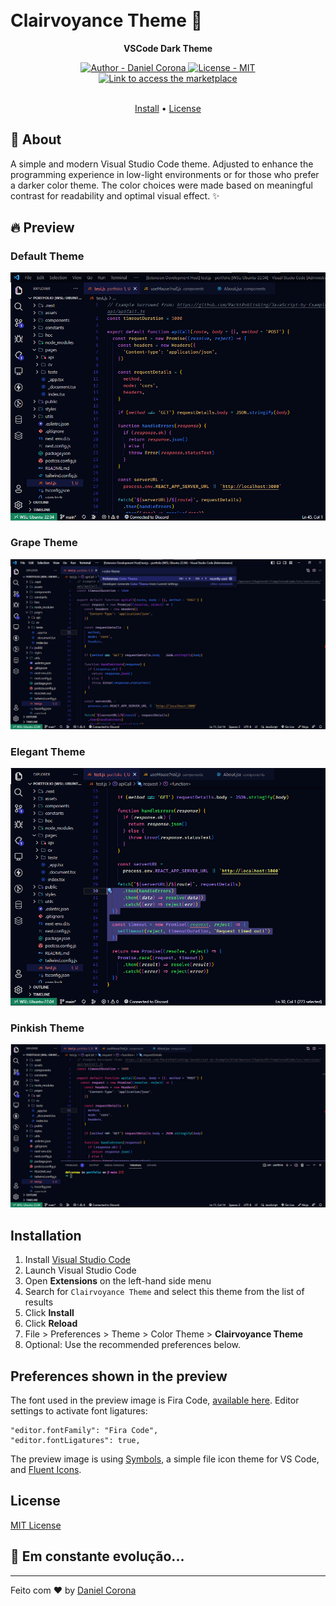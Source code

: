 <h1>
  <br>
  Clairvoyance Theme 🔮
</h1>

<p align="center">
  <strong>VSCode Dark Theme</strong>
</p>

<div align="center">
  <a href="https://github.com/dnlcorona" target="_blank">
    <img alt="Author - Daniel Corona" src="https://img.shields.io/badge/Author%20-Daniel%20Corona-050815">
  </a>

  <a href="#Installation" target="_blank">
    <img alt="License - MIT" src="https://img.shields.io/badge/License-v1.2.0-050815">
  </a>

  <a href="https://marketplace.visualstudio.com/items?itemName=dnlcorona.clairvoyance-theme" target="_blank">
    <img alt="Link to access the marketplace" src="https://img.shields.io/badge/-Visual%20Studio%20Marketplace-050815">
  </a>
</div>

<br>

<p align="center">
  <a href="#Installation">Install</a> •
  <a href="#license">License</a>
</p>

## 💬 About

A simple and modern Visual Studio Code theme. Adjusted to enhance the programming experience in low-light environments or for those who prefer a darker color theme. The color choices were made based on meaningful contrast for readability and optimal visual effect. ✨

## 🔥 Preview

### Default Theme
![Default Screen](images/preview-theme.png)
### Grape Theme
![Grape Screen](images/preview-grape.png)
### Elegant Theme
![Elegant Screen](images/preview-elegant.png)
### Pinkish Theme
![Pinkish Screen](images/preview-pinkish.png)

## Installation

1.  Install [Visual Studio Code](https://code.visualstudio.com/)
2.  Launch Visual Studio Code
3.  Open **Extensions** on the left-hand side menu
4.  Search for `Clairvoyance Theme` and select this theme from the list of results
5.  Click **Install**
6.  Click **Reload**
7.  File > Preferences > Theme > Color Theme > **Clairvoyance Theme**
8.  Optional: Use the recommended preferences below.


## Preferences shown in the preview

The font used in the preview image is Fira Code, [available here](https://github.com/tonsky/FiraCode). Editor settings to activate font ligatures:

```
"editor.fontFamily": "Fira Code",
"editor.fontLigatures": true,
```

The preview image is using [Symbols](https://marketplace.visualstudio.com/items?itemName=miguelsolorio.symbols), a simple file icon theme for VS Code, and [Fluent Icons](https://marketplace.visualstudio.com/items?itemName=miguelsolorio.fluent-icons).

## License

[MIT License](./LICENSE)

## 🚀 **Em constante evolução...**

---

Feito com ♥ by [Daniel Corona](https://www.linkedin.com/in/dnlcorona/)
